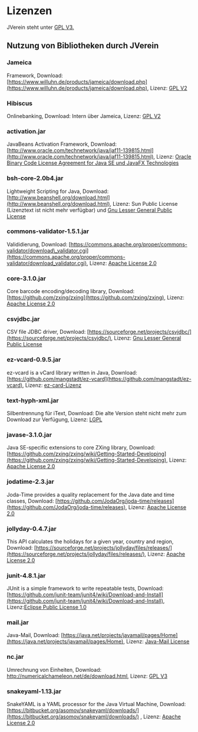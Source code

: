 # Lizenzen

JVerein steht unter [GPL V3.](#gpl-v3)

## Nutzung von Bibliotheken durch JVerein

### Jameica

Framework, Download: [https://www.willuhn.de/products/jameica/download.php](https://www.willuhn.de/products/jameica/download.php), Lizenz: [GPL V2](#gpl-v2)

### Hibiscus

Onlinebanking, Download: Intern über Jameica, Lizenz: [GPL V2](#gpl-v2)

### activation.jar

JavaBeans Activation Framework, Download: [http://www.oracle.com/technetwork/java/jaf11-139815.html](http://www.oracle.com/technetwork/java/jaf11-139815.html), Lizenz: [Oracle Binary Code License Agreement for Java SE und JavaFX Technologies](#oracle-binary-code-license-agreement-for-java-se-und-javafx-technologies)

### bsh-core-2.0b4.jar

Lightweight Scripting for Java, Download: [http://www.beanshell.org/download.html](http://www.beanshell.org/download.html), Lizenz: Sun Public License \(Lizenztext ist nicht mehr verfügbar\) und  [Gnu Lesser General Public License](#gnu-lesser-general-public-license)

### commons-validator-1.5.1.jar

Valididierung, Download: [https://commons.apache.org/proper/commons-validator/download\_validator.cgi](https://commons.apache.org/proper/commons-validator/download_validator.cgi), Lizenz: [Apache License 2.0](#apache-license-20)

### core-3.1.0.jar

Core barcode encoding/decoding library, Download: [https://github.com/zxing/zxing](https://github.com/zxing/zxing), Lizenz: [Apache License 2.0](#apache-license-20)

### csvjdbc.jar

CSV file JDBC driver, Download: [https://sourceforge.net/projects/csvjdbc/](https://sourceforge.net/projects/csvjdbc/), Lizenz: [Gnu Lesser General Public License](#gnu-lesser-general-public-license)

### ez-vcard-0.9.5.jar

ez-vcard is a vCard library written in Java, Download: [https://github.com/mangstadt/ez-vcard](https://github.com/mangstadt/ez-vcard), Lizenz: [ez-card-Lizenz](#ez-card-lizenz)

### text-hyph-xml.jar

Silbentrennung für iText, Download: Die alte Version steht nicht mehr zum Download zur Verfügung, Lizenz: [LGPL](/lizenzen/lgpl.md)

### javase-3.1.0.jar

Java SE-specific extensions to core ZXing library, Download: [https://github.com/zxing/zxing/wiki/Getting-Started-Developing](https://github.com/zxing/zxing/wiki/Getting-Started-Developing), Lizenz: [Apache License 2.0](/lizenzen/apache-license-20.md)

### jodatime-2.3.jar

Joda-Time provides a quality replacement for the Java date and time classes, Download: [https://github.com/JodaOrg/joda-time/releases](https://github.com/JodaOrg/joda-time/releases), Lizenz: [Apache License 2.0](/lizenzen/apache-license-20.md)

### jollyday-0.4.7.jar

This API calculates the holidays for a given year, country and region, Download: [https://sourceforge.net/projects/jollyday/files/releases/](https://sourceforge.net/projects/jollyday/files/releases/), Lizenz: [Apache License 2.0](/lizenzen/apache-license-20.md)

### junit-4.8.1.jar

JUnit is a simple framework to write repeatable tests, Download: [https://github.com/junit-team/junit4/wiki/Download-and-Install](https://github.com/junit-team/junit4/wiki/Download-and-Install), Lizenz:[Eclipse Public License 1.0](/lizenzen/eclipse-public-license-10.md)

### mail.jar

Java-Mail, Download: [https://java.net/projects/javamail/pages/Home](https://java.net/projects/javamail/pages/Home), Lizenz: [Java-Mail License](/lizenzen/java-mail-license.md)

### nc.jar

Umrechnung von Einheiten, Download: http://numericalchameleon.net/de/download.html, Lizenz: [GPL V3](/lizenzen/gpl-v3.md)

### snakeyaml-1.13.jar

SnakeYAML is a YAML processor for the Java Virtual Machine, Download: [https://bitbucket.org/asomov/snakeyaml/downloads/](https://bitbucket.org/asomov/snakeyaml/downloads/) , Lizenz: [Apache License 2.0](/lizenzen/apache-license-20.md)

## 



